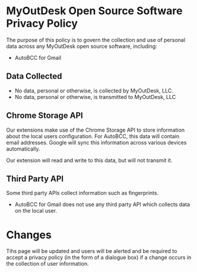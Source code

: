 # MyOutDesk Open Source Software Privacy Policy

The purpose of this policy is to govern the collection and use of personal data across any MyOutDesk open source software, including:

* AutoBCC for Gmail

## Data Collected
* No data, personal or otherwise, is collected by MyOutDesk, LLC.
* No data, personal or otherwise, is transmitted to MyOutDesk, LLC

## Chrome Storage API
Our extensions make use of the Chrome Storage API to store information about the local users configuration. For AutoBCC, this data will contain email addresses.
Google will sync this information across various devices automatically. 

Our extension will read and write to this data, but will not transmit it.

## Third Party API
Some third party APIs collect information such as fingerprints. 
* AutoBCC for Gmail does not use any third party API which collects data on the local user. 

# Changes
Tihs page will be updated and users will be alerted and be required to accept a privacy policy (in the form of a dialogue box) if a change occurs in the collection of user information.
